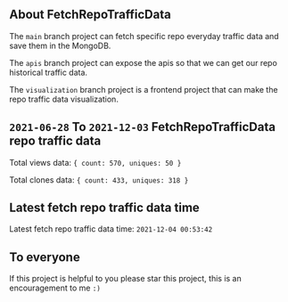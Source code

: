 ## About FetchRepoTrafficData

The `main` branch project can fetch specific repo everyday traffic data and save them in the MongoDB.

The `apis` branch project can expose the apis so that we can get our repo historical traffic data.

The `visualization` branch project is a frontend project that can make the repo traffic data visualization.

## `2021-06-28` To `2021-12-03` FetchRepoTrafficData repo traffic data

Total views data: `{ count: 570, uniques: 50 }`

Total clones data: `{ count: 433, uniques: 318 }`

## Latest fetch repo traffic data time

Latest fetch repo traffic data time: `2021-12-04 00:53:42`

## To everyone

If this project is helpful to you please star this project, this is an encouragement to me `:)`



